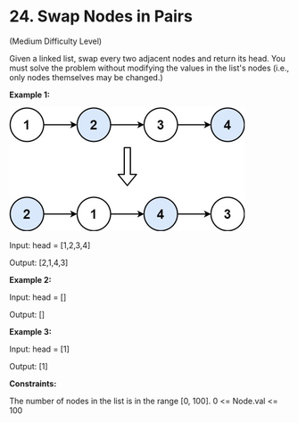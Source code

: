 # 24. Swap Nodes in Pairs

(Medium Difficulty Level)

Given a linked list, swap every two adjacent nodes and return its head. You must solve the problem without modifying the values in the list's nodes (i.e., only nodes themselves may be changed.)

 
**Example 1:**

![image of problem 24](src/swap_ex1.jpg)

Input: head = [1,2,3,4]

Output: [2,1,4,3]

**Example 2:**

Input: head = []

Output: []

**Example 3:**

Input: head = [1]

Output: [1]
 

**Constraints:**

The number of nodes in the list is in the range [0, 100].
0 <= Node.val <= 100